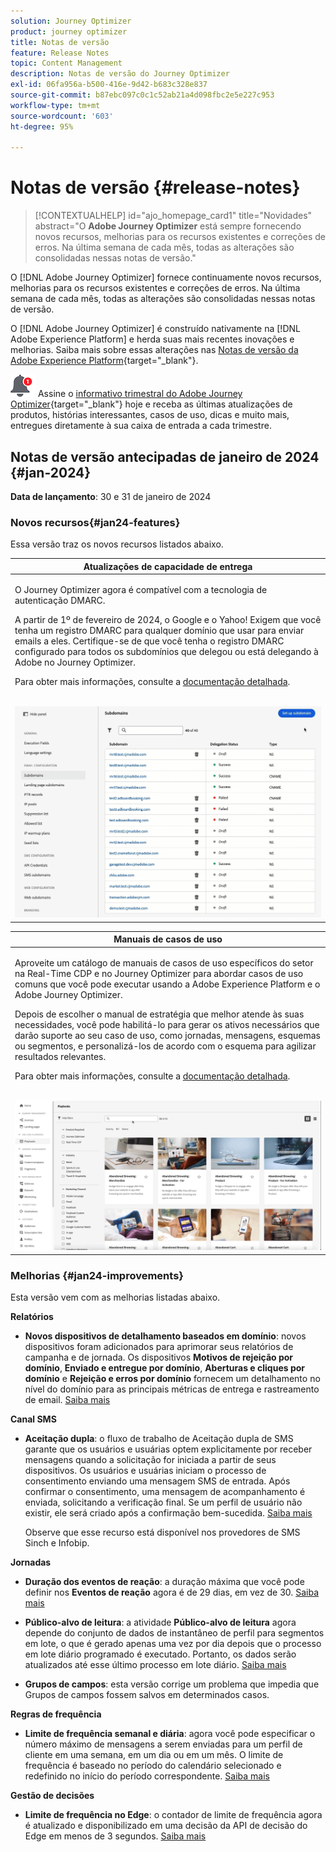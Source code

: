 ```yaml
---
solution: Journey Optimizer
product: journey optimizer
title: Notas de versão
feature: Release Notes
topic: Content Management
description: Notas de versão do Journey Optimizer
exl-id: 06fa956a-b500-416e-9d42-b683c328e837
source-git-commit: b87ebc097c0c1c52ab21a4d098fbc2e5e227c953
workflow-type: tm+mt
source-wordcount: '603'
ht-degree: 95%

---
```


# Notas de versão {#release-notes}

>[!CONTEXTUALHELP]
>id="ajo_homepage_card1"
>title="Novidades"
>abstract="O **Adobe Journey Optimizer** está sempre fornecendo novos recursos, melhorias para os recursos existentes e correções de erros. Na última semana de cada mês, todas as alterações são consolidadas nessas notas de versão."

O [!DNL Adobe Journey Optimizer] fornece continuamente novos recursos, melhorias para os recursos existentes e correções de erros. Na última semana de cada mês, todas as alterações são consolidadas nessas notas de versão.

O [!DNL Adobe Journey Optimizer] é construído nativamente na [!DNL Adobe Experience Platform] e herda suas mais recentes inovações e melhorias. Saiba mais sobre essas alterações nas [Notas de versão da Adobe Experience Platform](https://experienceleague.adobe.com/docs/experience-platform/release-notes/latest.html?lang=pt-BR){target="_blank"}.

![Informativo](../assets/do-not-localize/nl-icon.png) Assine o [informativo trimestral do Adobe Journey Optimizer](https://www.adobe.com/subscription/Adobe_Journey_Optimizer_NL.html){target="_blank"} hoje e receba as últimas atualizações de produtos, histórias interessantes, casos de uso, dicas e muito mais, entregues diretamente à sua caixa de entrada a cada trimestre.

## Notas de versão antecipadas de janeiro de 2024 {#jan-2024}

**Data de lançamento**: 30 e 31 de janeiro de 2024

### Novos recursos{#jan24-features}

Essa versão traz os novos recursos listados abaixo.

<table>
<thead>
<tr>
<th><strong>Atualizações de capacidade de entrega</strong><br/></th>
</tr>
</thead>
<tbody>
<tr>
<td>
<p>O Journey Optimizer agora é compatível com a tecnologia de autenticação DMARC.</p>
<p>A partir de 1º de fevereiro de 2024, o Google e o Yahoo! Exigem que você tenha um registro DMARC para qualquer domínio que usar para enviar emails a eles. Certifique-se de que você tenha o registro DMARC configurado para todos os subdomínios que delegou ou está delegando à Adobe no Journey Optimizer.</p>
<p>Para obter mais informações, consulte a <a href="../configuration/dmarc-record-update.md">documentação detalhada</a>.</p>
<br/><img src="assets/do-not-localize/dmarc.gif"/>
</tr>
</tbody>
</table>

<table>
<thead>
<tr>
<th><strong>Manuais de casos de uso </strong><br/></th>
</tr>
</thead>
<tbody>
<tr>
<td>
<p>Aproveite um catálogo de manuais de casos de uso específicos do setor na Real-Time CDP e no Journey Optimizer para abordar casos de uso comuns que você pode executar usando a Adobe Experience Platform e o Adobe Journey Optimizer.</p><p>Depois de escolher o manual de estratégia que melhor atende às suas necessidades, você pode habilitá-lo para gerar os ativos necessários que darão suporte ao seu caso de uso, como jornadas, mensagens, esquemas ou segmentos, e personalizá-los de acordo com o esquema para agilizar resultados relevantes.</p>
<p>Para obter mais informações, consulte a <a href="../start/playbooks.md">documentação detalhada</a>.</p>
<br/><img src="assets/do-not-localize/playbooks.gif"/>
</tr>
</tbody>
</table>

### Melhorias {#jan24-improvements}

Esta versão vem com as melhorias listadas abaixo.

**Relatórios**

* **Novos dispositivos de detalhamento baseados em domínio**: novos dispositivos foram adicionados para aprimorar seus relatórios de campanha e de jornada. Os dispositivos **Motivos de rejeição por domínio**, **Enviado e entregue por domínio**, **Aberturas e cliques por domínio** e **Rejeição e erros por domínio** fornecem um detalhamento no nível do domínio para as principais métricas de entrega e rastreamento de email. [Saiba mais](../reports/channel-report.md)

**Canal SMS**

* **Aceitação dupla**: o fluxo de trabalho de Aceitação dupla de SMS garante que os usuários e usuárias optem explicitamente por receber mensagens quando a solicitação for iniciada a partir de seus dispositivos. Os usuários e usuárias iniciam o processo de consentimento enviando uma mensagem SMS de entrada. Após confirmar o consentimento, uma mensagem de acompanhamento é enviada, solicitando a verificação final. Se um perfil de usuário não existir, ele será criado após a confirmação bem-sucedida. [Saiba mais](../sms/sms-configuration.md#create-api)

  Observe que esse recurso está disponível nos provedores de SMS Sinch e Infobip.

**Jornadas**

* **Duração dos eventos de reação**: a duração máxima que você pode definir nos **Eventos de reação** agora é de 29 dias, em vez de 30. [Saiba mais](../building-journeys/reaction-events.md)

<!--* **Date filters** - You can now use custom dates to filter the journeys inventory, in addition to the existing predefined date filters. This allows you to refine the list by displaying journeys published on a specific date, within a particular month, throughout an entire year, or within specified time ranges. [Learn more](../building-journeys/journey-gs.md#filter)-->

* **Público-alvo de leitura**: a atividade **Público-alvo de leitura** agora depende do conjunto de dados de instantâneo de perfil para segmentos em lote, o que é gerado apenas uma vez por dia depois que o processo em lote diário programado é executado. Portanto, os dados serão atualizados até esse último processo em lote diário. [Saiba mais](../building-journeys/read-audience.md)

* **Grupos de campos**: esta versão corrige um problema que impedia que Grupos de campos fossem salvos em determinados casos.

**Regras de frequência**

* **Limite de frequência semanal e diária**: agora você pode especificar o número máximo de mensagens a serem enviadas para um perfil de cliente em uma semana, em um dia ou em um mês. O limite de frequência é baseado no período do calendário selecionado e redefinido no início do período correspondente. [Saiba mais](../configuration/frequency-rules.md#create-new-rule)

**Gestão de decisões**

* **Limite de frequência no Edge**: o contador de limite de frequência agora é atualizado e disponibilizado em uma decisão da API de decisão do Edge em menos de 3 segundos. [Saiba mais](../offers/api-reference/offer-delivery-api/start-offer-delivery-apis.md)